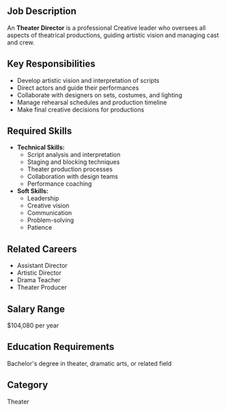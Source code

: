 ## Job Description
An **Theater Director** is a professional Creative leader who oversees all aspects of theatrical productions, guiding artistic vision and managing cast and crew.

## Key Responsibilities
- Develop artistic vision and interpretation of scripts
- Direct actors and guide their performances
- Collaborate with designers on sets, costumes, and lighting
- Manage rehearsal schedules and production timeline
- Make final creative decisions for productions

## Required Skills
- **Technical Skills:**
  - Script analysis and interpretation
  - Staging and blocking techniques
  - Theater production processes
  - Collaboration with design teams
  - Performance coaching
- **Soft Skills:**
  - Leadership
  - Creative vision
  - Communication
  - Problem-solving
  - Patience

## Related Careers
- Assistant Director
- Artistic Director
- Drama Teacher
- Theater Producer

## Salary Range
$104,080 per year

## Education Requirements
Bachelor's degree in theater, dramatic arts, or related field

## Category
Theater
